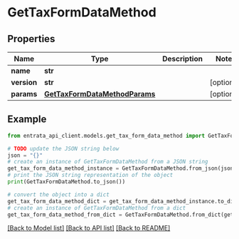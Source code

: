# GetTaxFormDataMethod


## Properties

Name | Type | Description | Notes
------------ | ------------- | ------------- | -------------
**name** | **str** |  | 
**version** | **str** |  | [optional] 
**params** | [**GetTaxFormDataMethodParams**](GetTaxFormDataMethodParams.md) |  | [optional] 

## Example

```python
from entrata_api_client.models.get_tax_form_data_method import GetTaxFormDataMethod

# TODO update the JSON string below
json = "{}"
# create an instance of GetTaxFormDataMethod from a JSON string
get_tax_form_data_method_instance = GetTaxFormDataMethod.from_json(json)
# print the JSON string representation of the object
print(GetTaxFormDataMethod.to_json())

# convert the object into a dict
get_tax_form_data_method_dict = get_tax_form_data_method_instance.to_dict()
# create an instance of GetTaxFormDataMethod from a dict
get_tax_form_data_method_from_dict = GetTaxFormDataMethod.from_dict(get_tax_form_data_method_dict)
```
[[Back to Model list]](../README.md#documentation-for-models) [[Back to API list]](../README.md#documentation-for-api-endpoints) [[Back to README]](../README.md)



